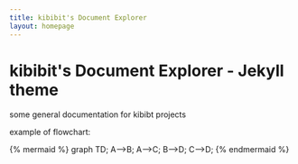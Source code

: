 ```yaml
---
title: kibibit's Document Explorer
layout: homepage
---
```


# kibibit's Document Explorer - Jekyll theme

some general documentation for kibibt projects

example of flowchart:


{% mermaid %}
graph TD;
    A-->B;
    A-->C;
    B-->D;
    C-->D;
{% endmermaid %}
